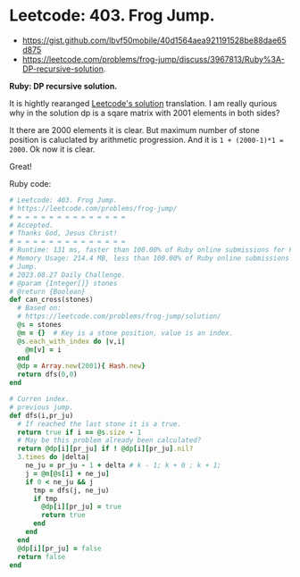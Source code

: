 # Leetcode: 403. Frog Jump.

- https://gist.github.com/lbvf50mobile/40d1564aea921191528be88dae65d875
- https://leetcode.com/problems/frog-jump/discuss/3967813/Ruby%3A-DP-recursive-solution.

**Ruby: DP recursive solution.**

It is hightly rearanged [Leetcode's solution](https://leetcode.com/problems/frog-jump/solution/) translation. I am really qurious
why in the solution dp is a sqare matrix with 2001 elements in both sides?

It there are 2000 elements it is clear. But maximum number of stone position is
caluclated by arithmetic progression. And it is  `1 + (2000-1)*1 = 2000`. Ok now
it is clear.

Great!

Ruby code:
```Ruby
# Leetcode: 403. Frog Jump.
# https://leetcode.com/problems/frog-jump/
# = = = = = = = = = = = = = =
# Accepted.
# Thanks God, Jesus Christ!
# = = = = = = = = = = = = = =
# Runtime: 131 ms, faster than 100.00% of Ruby online submissions for Frog Jump.
# Memory Usage: 214.4 MB, less than 100.00% of Ruby online submissions for Frog
# Jump.
# 2023.08.27 Daily Challenge.
# @param {Integer[]} stones
# @return {Boolean}
def can_cross(stones)
  # Based on:
  # https://leetcode.com/problems/frog-jump/solution/
  @s = stones
  @m = {}  # Key is a stone position, value is an index.
  @s.each_with_index do |v,i|
    @m[v] = i
  end
  @dp = Array.new(2001){ Hash.new}
  return dfs(0,0)
end

# Curren index.
# previous jump.
def dfs(i,pr_ju)
  # If reached the last stone it is a true.
  return true if i == @s.size - 1
  # May be this problem already been calculated?
  return @dp[i][pr_ju] if ! @dp[i][pr_ju].nil?
  3.times do |delta|
    ne_ju = pr_ju - 1 + delta # k - 1; k + 0 ; k + 1;
    j = @m[@s[i] + ne_ju]
    if 0 < ne_ju && j
      tmp = dfs(j, ne_ju)
      if tmp
        @dp[i][pr_ju] = true
        return true
      end
    end
  end
  @dp[i][pr_ju] = false
  return false
end
```
